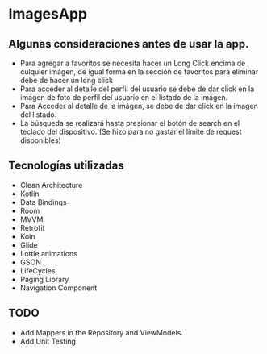 # ImagesApp

## Algunas consideraciones antes de usar la app.
- Para agregar a favoritos se necesita hacer un Long Click encima de culquier imágen, de igual forma en la sección de favoritos para eliminar debe de hacer un long click
- Para acceder al detalle del perfil del usuario se debe de dar click en la imagen de foto de perfil del usuario en el listado de la imágen.
- Para Acceder al detalle de la imágen, se debe de dar click en la imagen del listado.
- La búsqueda se realizará hasta presionar el botón de search en el teclado del dispositivo. (Se hizo para no gastar el límite de request disponibles)

## Tecnologías utilizadas
- Clean Architecture
- Kotlin
- Data Bindings
- Room
- MVVM
- Retrofit
- Koin
- Glide
- Lottie animations
- GSON
- LifeCycles
- Paging Library
- Navigation Component

## TODO
- Add Mappers in the Repository and ViewModels.
- Add Unit Testing.

